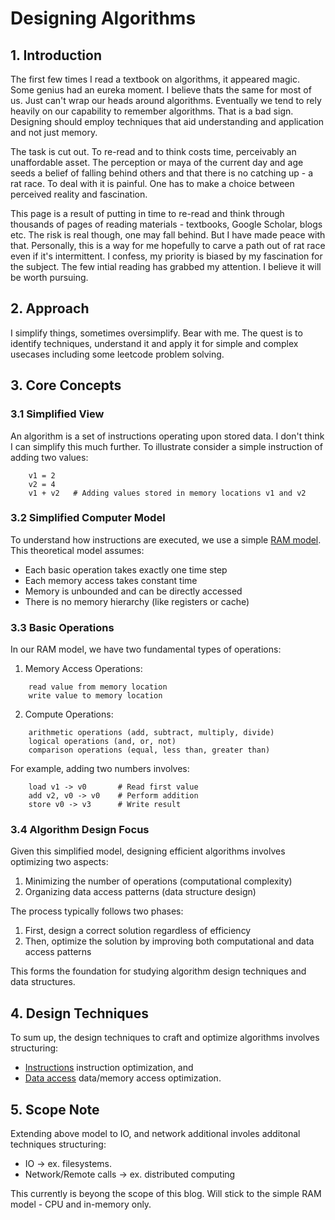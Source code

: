 # Designing Algorithms

## 1. Introduction
The first few times I read a textbook on algorithms, it appeared magic. Some genius had an eureka moment. I believe thats the same for most of us. Just can't wrap our heads around algorithms. Eventually we tend to rely heavily on our capability to remember algorithms. That is a bad sign. Designing should employ techniques that aid understanding and application and not just memory.

The task is cut out. To re-read and to think costs time, perceivably an unaffordable asset. The perception or maya of the current day and age seeds a belief of falling behind others and that there is no catching up - a rat race. To deal with it is painful. One has to make a choice between perceived reality and fascination.

This page is a result of putting in time to re-read and think through thousands of pages of reading materials - textbooks, Google Scholar, blogs etc. The risk is real though, one may fall behind. But I have made peace with that. Personally, this is a way for me hopefully to carve a path out of rat race even if it's intermittent. I confess, my priority is biased by my fascination for the subject. The few intial reading has grabbed my attention. I believe it will be worth pursuing.

## 2. Approach
I simplify things, sometimes oversimplify. Bear with me. The quest is to identify techniques, understand it and apply it for simple and complex usecases including some leetcode problem solving.

## 3. Core Concepts

### 3.1 Simplified View
An algorithm is a set of instructions operating upon stored data. I don't think I can simplify this much further. To illustrate consider a simple instruction of adding two values:

```
    v1 = 2
    v2 = 4
    v1 + v2   # Adding values stored in memory locations v1 and v2
```

### 3.2 Simplified Computer Model
To understand how instructions are executed, we use a simple [RAM model](RAM.md). This theoretical model assumes:
- Each basic operation takes exactly one time step
- Each memory access takes constant time
- Memory is unbounded and can be directly accessed
- There is no memory hierarchy (like registers or cache)

### 3.3 Basic Operations
In our RAM model, we have two fundamental types of operations:

1. Memory Access Operations:
```
    read value from memory location
    write value to memory location
```

2. Compute Operations:
```
    arithmetic operations (add, subtract, multiply, divide)
    logical operations (and, or, not)
    comparison operations (equal, less than, greater than)
```

For example, adding two numbers involves:
```
    load v1 -> v0       # Read first value
    add v2, v0 -> v0    # Perform addition
    store v0 -> v3      # Write result
```

### 3.4 Algorithm Design Focus
Given this simplified model, designing efficient algorithms involves optimizing two aspects:
1. Minimizing the number of operations (computational complexity)
2. Organizing data access patterns (data structure design)

The process typically follows two phases:
1. First, design a correct solution regardless of efficiency
2. Then, optimize the solution by improving both computational and data access patterns

This forms the foundation for studying algorithm design techniques and data structures.

## 4. Design Techniques
To sum up, the design techniques to craft and optimize algorithms involves structuring: 
+ [Instructions](instructiondesign/InstructionDesign.md)  instruction optimization, and
+ [Data access](datastructure/README.md)   data/memory access optimization.

## 5. Scope Note
Extending above model to IO, and network additional involes additonal techniques structuring:
+ IO -> ex. filesystems.
+ Network/Remote calls  -> ex. distributed computing

This currently is beyong the scope of this blog. Will stick to the simple RAM model - CPU and in-memory only.